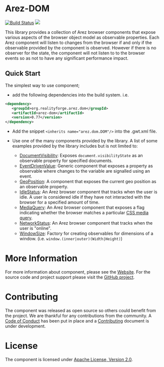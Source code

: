 # Arez-DOM

[![Build Status](https://api.travis-ci.com/arez/arez-dom.svg?branch=master)](http://travis-ci.com/arez/arez-dom)
[<img src="https://img.shields.io/maven-central/v/org.realityforge.arez.dom/arez-dom.svg?label=latest%20release"/>](http://search.maven.org/#search%7Cga%7C1%7Cg%3A%22org.realityforge.arez.dom%22)

This library provides a collection of Arez browser components that expose various aspects of the browser object
model as observable properties. Each Arez component will listen to changes from the browser if and only if the
observable provided by the component is observed. However if there is no observer for the state, the component will
not listen to to the browser events so as not to have any significant performance impact.

## Quick Start

The simplest way to use component;

* add the following dependencies into the build system. i.e.

```xml
<dependency>
   <groupId>org.realityforge.arez.dom</groupId>
   <artifactId>arez-dom</artifactId>
   <version>0.77</version>
</dependency>
```

* Add the snippet `<inherits name="arez.dom.DOM"/>` into the .gwt.xml file.

* Use one of the many components provided by the library. A list of some examples provided
  by the library includes but is not limited to:

  * [DocumentVisibility](https://arez.github.io/dom/index.html?arez/dom/DocumentVisibility.html): Exposes `document.visibilityState` as an observable property for specified documents.
  * [EventDrivenValue](https://arez.github.io/dom/index.html?arez/dom/EventDrivenValue.html): Generic component that exposes a property as observable where changes to the variable are signalled using an event.
  * [GeoPosition](https://arez.github.io/dom/index.html?arez/dom/GeoPosition.html): A component that exposes the current geo position as an observable property.
  * [IdleStatus](https://arez.github.io/dom/index.html?arez/dom/IdleStatus.html): An Arez browser component that tracks when the user is idle. A user is considered idle if they have not interacted with the browser for a specified amount of time.
  * [MediaQuery](https://arez.github.io/dom/index.html?arez/dom/MediaQuery.html): An Arez browser component that exposes a flag indicating whether the browser matches a particular [CSS media query](https://developer.mozilla.org/en-US/docs/Web/CSS/Media_Queries).
  * [NetworkStatus](https://arez.github.io/dom/index.html?arez/dom/NetworkStatus.html): An Arez browser component that tracks when the user is "online".
  * [WindowSize](https://arez.github.io/dom/index.html?arez/dom/WindowSize.html): Factory for creating observables for dimensions of a window. (i.e. `window.(inner|outer)(Width|Height)`)

# More Information

For more information about component, please see the [Website](https://arez.github.io/dom). For the
source code and project support please visit the [GitHub project](https://github.com/arez/arez-dom).

# Contributing

The component was released as open source so others could benefit from the project. We are thankful for any
contributions from the community. A [Code of Conduct](CODE_OF_CONDUCT.md) has been put in place and
a [Contributing](CONTRIBUTING.md) document is under development.

# License

The component is licensed under [Apache License, Version 2.0](LICENSE).

